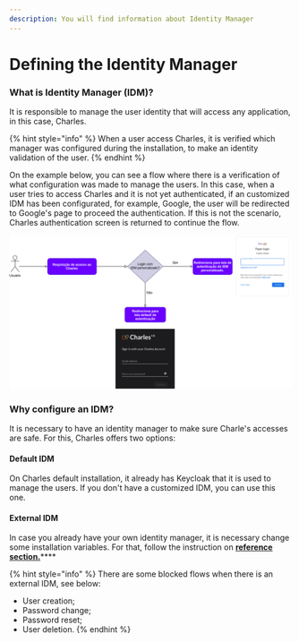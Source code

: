 ```yaml
---
description: You will find information about Identity Manager
---
```


# Defining the Identity Manager

### What is Identity Manager \(IDM\)?

It is responsible to manage the user identity that will access any application, in this case, Charles.

{% hint style="info" %}
When a user access Charles, it is verified which manager was configured during the installation, to make an identity validation of the user. 
{% endhint %}

On the example below, you can see a flow where there is a verification of what configuration was made to manage the users. In this case, when a user tries to access Charles and it is not yet authenticated, if an customized IDM has been configurated, for example, Google, the user will be redirected to Google's page to proceed the authentication. If this is not the scenario, Charles authentication screen is returned to continue the flow.

![](../../.gitbook/assets/untitled-diagram-1-.png)

### Why configure an IDM? 

It is necessary to have an identity manager to make sure Charle's accesses are safe. For this, Charles offers two options:

#### Default IDM

On Charles default installation, it already has Keycloak that it is used to manage the users. If you don't have a customized IDM, you can use this one.

#### External IDM 

In case you already have your own identity manager, it is necessary change some installation variables. For that, follow the instruction on [**reference section.**](../../reference/identity-manager.md)\*\*\*\*

{% hint style="info" %}
There are some blocked flows when there is an external IDM, see below:

* User creation;
* Password change;
* Password reset; 
* User deletion. 
{% endhint %}


